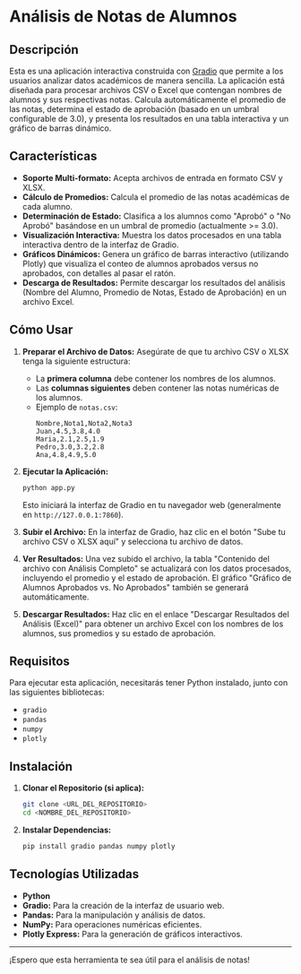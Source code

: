 # Análisis de Notas de Alumnos

## Descripción

Esta es una aplicación interactiva construida con [Gradio](https://www.gradio.app/) que permite a los usuarios analizar datos académicos de manera sencilla. La aplicación está diseñada para procesar archivos CSV o Excel que contengan nombres de alumnos y sus respectivas notas. Calcula automáticamente el promedio de las notas, determina el estado de aprobación (basado en un umbral configurable de 3.0), y presenta los resultados en una tabla interactiva y un gráfico de barras dinámico.

## Características

- **Soporte Multi-formato:** Acepta archivos de entrada en formato CSV y XLSX.
- **Cálculo de Promedios:** Calcula el promedio de las notas académicas de cada alumno.
- **Determinación de Estado:** Clasifica a los alumnos como "Aprobó" o "No Aprobó" basándose en un umbral de promedio (actualmente >= 3.0).
- **Visualización Interactiva:** Muestra los datos procesados en una tabla interactiva dentro de la interfaz de Gradio.
- **Gráficos Dinámicos:** Genera un gráfico de barras interactivo (utilizando Plotly) que visualiza el conteo de alumnos aprobados versus no aprobados, con detalles al pasar el ratón.
- **Descarga de Resultados:** Permite descargar los resultados del análisis (Nombre del Alumno, Promedio de Notas, Estado de Aprobación) en un archivo Excel.

## Cómo Usar

1.  **Preparar el Archivo de Datos:** Asegúrate de que tu archivo CSV o XLSX tenga la siguiente estructura:

    - La **primera columna** debe contener los nombres de los alumnos.
    - Las **columnas siguientes** deben contener las notas numéricas de los alumnos.
    - Ejemplo de `notas.csv`:
      ```csv
      Nombre,Nota1,Nota2,Nota3
      Juan,4.5,3.8,4.0
      Maria,2.1,2.5,1.9
      Pedro,3.0,3.2,2.8
      Ana,4.8,4.9,5.0
      ```

2.  **Ejecutar la Aplicación:**

    ```bash
    python app.py
    ```

    Esto iniciará la interfaz de Gradio en tu navegador web (generalmente en `http://127.0.0.1:7860`).

3.  **Subir el Archivo:** En la interfaz de Gradio, haz clic en el botón "Sube tu archivo CSV o XLSX aquí" y selecciona tu archivo de datos.

4.  **Ver Resultados:** Una vez subido el archivo, la tabla "Contenido del archivo con Análisis Completo" se actualizará con los datos procesados, incluyendo el promedio y el estado de aprobación. El gráfico "Gráfico de Alumnos Aprobados vs. No Aprobados" también se generará automáticamente.

5.  **Descargar Resultados:** Haz clic en el enlace "Descargar Resultados del Análisis (Excel)" para obtener un archivo Excel con los nombres de los alumnos, sus promedios y su estado de aprobación.

## Requisitos

Para ejecutar esta aplicación, necesitarás tener Python instalado, junto con las siguientes bibliotecas:

- `gradio`
- `pandas`
- `numpy`
- `plotly`

## Instalación

1.  **Clonar el Repositorio (si aplica):**
    ```bash
    git clone <URL_DEL_REPOSITORIO>
    cd <NOMBRE_DEL_REPOSITORIO>
    ```
2.  **Instalar Dependencias:**
    ```bash
    pip install gradio pandas numpy plotly
    ```

## Tecnologías Utilizadas

- **Python**
- **Gradio:** Para la creación de la interfaz de usuario web.
- **Pandas:** Para la manipulación y análisis de datos.
- **NumPy:** Para operaciones numéricas eficientes.
- **Plotly Express:** Para la generación de gráficos interactivos.


---

¡Espero que esta herramienta te sea útil para el análisis de notas!
